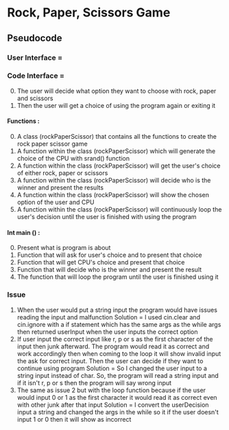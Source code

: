 # Rock, Paper, Scissors Game

## Pseudocode

### User Interface =

### Code Interface =

0. The user will decide what option they want to choose with rock, paper and scissors
1. Then the user will get a choice of using the program again or exiting it

#### Functions :

0. A class (rockPaperScissor) that contains all the functions to create the rock paper scissor game
1. A function within the class (rockPaperScissor) which will generate the choice of the CPU with srand() function
2. A function within the class (rockPaperScissor) will get the user's choice of either rock, paper or scissors
3. A function within the class (rockPaperScissor) will decide who is the winner and present the results
4. A function within the class (rockPaperScissor) will show the chosen option of the user and CPU
5. A function within the class (rockPaperScissor) will continuously loop the user's decision until the user is finished with using the program

#### Int main () :

0. Present what is program is about
1. Function that will ask for user's choice and to present that choice
2. Function that will get CPU's choice and present that choice
3. Function that will decide who is the winner and present the result
4. The function that will loop the program until the user is finished using it

### Issue

1. When the user would put a string input the program would have issues reading the input and malfunction
   Solution = I used cin.clear and cin.ignore with a if statement which has the same args as the while args then returned userInput when the user inputs the correct option
2. If user input the correct input like r, p or s as the first character of the input then junk afterward. The program would read it as correct and work accordingly then when coming to the loop it will show invalid input the ask for correct input. Then the user can decide if they want to continue using program
   Solution = So I changed the user input to a string input instead of char. So, the program will read a string input and if it isn't r, p or s then the program will say wrong input
3. The same as issue 2 but with the loop function because if the user would input 0 or 1 as the first character it would read it as correct even with other junk after that input
   Solution = I convert the userDecision input a string and changed the args in the while so it if the user doesn't input 1 or 0 then it will show as incorrect
